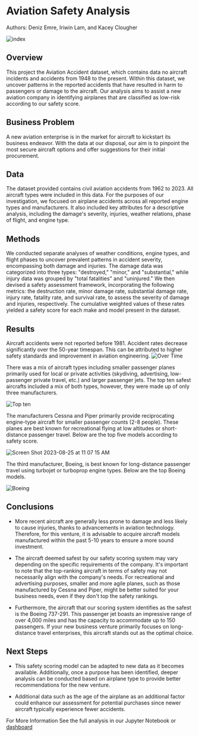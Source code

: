 # Aviation Safety Analysis
Authors: Deniz Emre, Iriwin Lam, and Kacey Clougher

![index](https://github.com/kaceyclougher/Phase-1-Project/assets/137820049/b70a847e-20ed-4e84-9952-731829fc5779)

## Overview
This project the Aviation Accident dataset, which contains data no aircraft incidents and accidents from 1948 to the present. Within this dataset, we uncover patterns in the reported accidents that have resulted in harm to passengers or damage to the aircraft. Our analysis aims to assist a new aviation company in identifying airplanes that are classified as low-risk according to our safety score.

## Business Problem
A new aviation enterprise is in the market for aircraft to kickstart its business endeavor. With the data at our disposal, our aim is to pinpoint the most secure aircraft options and offer suggestions for their initial procurement.

## Data
The dataset provided contains civil aviation accidents from 1962 to 2023. All aircraft types were included in this data. For the purposes of our investigation, we focused on airplane accidents across all reported engine types and manufacturers. It also included key attributes for a descriptive analysis, including the damage's severity, injuries, weather relations, phase of flight, and engine type.

## Methods
We conducted separate analyses of weather conditions, engine types, and flight phases to uncover prevalent patterns in accident severity, encompassing both damage and injuries. The damage data was categorized into three types: "destroyed," "minor," and "substantial," while injury data was grouped by "total fatalities" and "uninjured." We then devised a safety assessment framework, incorporating the following metrics: the destruction rate, minor damage rate, substantial damage rate, injury rate, fatality rate, and survival rate, to assess the severity of damage and injuries, respectively. The cumulative weighted values of these rates yielded a safety score for each make and model present in the dataset.

## Results
Aircraft accidents were not reported before 1981. Accident rates decrease significantly over the 50-year timespan. This can be attributed to higher safety standards and improvement in aviation engineering.
![Over Time](https://github.com/kaceyclougher/Phase-1-Project/assets/137820049/d3164412-48a8-4b21-9a0f-0ac8f2555b62)

There was a mix of aircraft types including smaller passenger planes primarily used for local or private activities (skydiving, advertising, low-passenger private travel, etc.) and larger passenger jets. The top ten safest aircrafts included a mix of both types, however, they were made up of only three manufacturers. 

![Top ten](https://github.com/kaceyclougher/Phase-1-Project/assets/137820049/47500b09-5254-40e5-8832-0c5ca95ab8cd)

The manufacturers Cessna and Piper primarily provide reciprocating engine-type aircraft for smaller passenger counts (2-8 people). These planes are best known for recreational flying at low altitudes or short-distance passenger travel. Below are the top five models according to safety score.

![Screen Shot 2023-08-25 at 11 07 15 AM](https://github.com/kaceyclougher/Phase-1-Project/assets/137820049/ab70be38-53bf-454f-a45f-5da488e3781c)


The third manufacturer, Boeing, is best known for long-distance passenger travel using turbojet or turboprop engine types. Below are the top Boeing models.

![Boeing](https://github.com/kaceyclougher/Phase-1-Project/assets/137820049/1f7a477b-8aae-420b-b3e3-f86a613082a5)

## Conclusions
* More recent aircraft are generally less prone to damage and less likely to cause injuries, thanks to advancements in aviation technology. Therefore, for this venture, it is advisable to acquire aircraft models manufactured within the past 5-10 years to ensure a more sound investment.

* The aircraft deemed safest by our safety scoring system may vary depending on the specific requirements of the company. It's important to note that the top-ranking aircraft in terms of safety may not necessarily align with the company's needs. For recreational and advertising purposes, smaller and more agile planes, such as those manufactured by Cessna and Piper, might be better suited for your business needs, even if they don't top the safety rankings.

* Furthermore, the aircraft that our scoring system identifies as the safest is the Boeing 737-291. This passenger jet boasts an impressive range of over 4,000 miles and has the capacity to accommodate up to 150 passengers. If your new business venture primarily focuses on long-distance travel enterprises, this aircraft stands out as the optimal choice.

## Next Steps
* This safety scoring model can be adapted to new data as it becomes available. Additionally, once a purpose has been identified, deeper analysis can be conducted based on airplane type to provide better recommendations for the new venture.

* Additional data such as the age of the airplane as an additional factor could enhance our assessment for potential purchases since newer aircraft typically experience fewer accidents.

For More Information
See the full analysis in our Jupyter Notebook or [dashboard](https://public.tableau.com/views/AviationAnalysisDashboard_16929112179230/AnalysisDashboard?:language=en-US&:display_count=n&:origin=viz_share_link)


